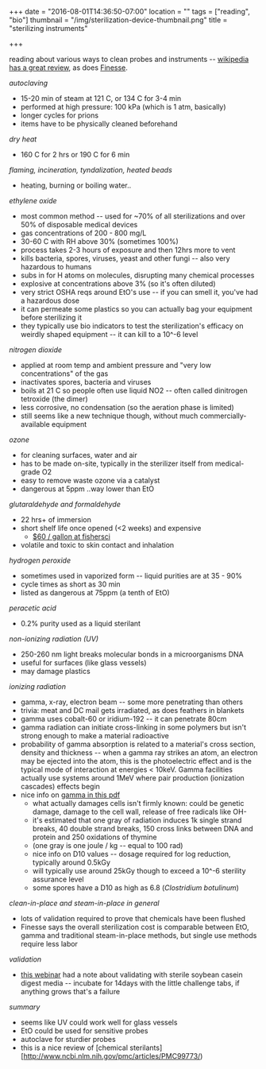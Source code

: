 +++
date = "2016-08-01T14:36:50-07:00"
location = ""
tags = ["reading", "bio"]
thumbnail = "/img/sterilization-device-thumbnail.png"
title = "sterilizing instruments"

+++

reading about various ways to clean probes and instruments --
[wikipedia has a great review](https://en.wikipedia.org/wiki/Sterilization),
as does [Finesse](http://www.finesse.com/media/121750/Finesse.TruFluor.ApNote.3.042408.pdf).

<!--more-->

*autoclaving*

* 15-20 min of steam at 121 C, or 134 C for 3-4 min
* performed at high pressure: 100 kPa (which is 1 atm, basically)
* longer cycles for prions
* items have to be physically cleaned beforehand


*dry heat*

* 160 C for 2 hrs or 190 C for 6 min


*flaming, incineration, tyndalization, heated beads*

* heating, burning or boiling water..


*ethylene oxide*

* most common method -- used for ~70% of all sterilizations and over 50% of disposable medical devices
* gas concentrations of 200 - 800 mg/L
* 30-60 C with RH above 30% (sometimes 100%)
* process takes 2-3 hours of exposure and then 12hrs more to vent
* kills bacteria, spores, viruses, yeast and other fungi -- also very hazardous to humans
* subs in for H atoms on molecules, disrupting many chemical processes
* explosive at concentrations above 3% (so it's often diluted)
* very strict OSHA reqs around EtO's use -- if you can smell it, you've had a hazardous dose
* it can permeate some plastics so you can actually bag your equipment before sterilizing it
* they typically use bio indicators to test the sterilization's efficacy on weirdly shaped equipment --
it can kill to a 10^-6 level


*nitrogen dioxide*

* applied at room temp and ambient pressure and "very low concentrations" of the gas
* inactivates spores, bacteria and viruses
* boils at 21 C so people often use liquid NO2 -- often called dinitrogen tetroxide (the dimer)
* less corrosive, no condensation (so the aeration phase is limited)
* still seems like a new technique though, without much commercially-available equipment


*ozone*

* for cleaning surfaces, water and air
* has to be made on-site, typically in the sterilizer itself from medical-grade O2
* easy to remove waste ozone via a catalyst
* dangerous at 5ppm ..way lower than EtO


*glutaraldehyde and formaldehyde*

* 22 hrs+ of immersion
* short shelf life once opened (<2 weeks) and expensive
  * [$60 / gallon at fishersci](https://www.fishersci.com/shop/products/contec-sporicidin-sterilizing-high-level-disinfecting-solution-3/p-3829034#tab1)
* volatile and toxic to skin contact and inhalation


*hydrogen peroxide*

* sometimes used in vaporized form -- liquid purities are at 35 - 90%
* cycle times as short as 30 min
* listed as dangerous at 75ppm (a tenth of EtO)


*peracetic acid*

* 0.2% purity used as a liquid sterilant


*non-ionizing radiation (UV)*

* 250-260 nm light breaks molecular bonds in a microorganisms DNA
* useful for surfaces (like glass vessels)
* may damage plastics


*ionizing radiation*

* gamma, x-ray, electron beam -- some more penetrating than others
* trivia: meat and DC mail gets irradiated, as does feathers in blankets
* gamma uses cobalt-60 or iridium-192 -- it can penetrate 80cm
* gamma radiation can initiate cross-linking in some polymers
but isn't strong enough to make a material radioactive
* probability of gamma absorption is related to a material's cross section, density and thickness --
when a gamma ray strikes an atom, an electron may be ejected into the atom,
this is the photoelectric effect and is the typical mode of interaction
at energies < 10keV.
Gamma facilities actually use systems around 1MeV where pair production (ionization cascades) effects begin
* nice info on [gamma in this pdf](http://cdn.intechopen.com/pdfs/32842/InTech-Sterilization_by_gamma_irradiation.pdf)
  * what actually damages cells isn't firmly known: could be genetic damage,
  damage to the cell wall, release of free radicals like OH-
  * it's estimated that one gray of radiation induces 1k single strand breaks,
  40 double strand breaks, 150 cross links between DNA and protein and 250 oxidations of thymine
  * (one gray is one joule / kg -- equal to 100 rad)
  * nice info on D10 values -- dosage required for log reduction, typically around 0.5kGy
  * will typically use around 25kGy though to exceed a 10^-6 sterility assurance level
  * some spores have a D10 as high as 6.8 (*Clostridium botulinum*)


*clean-in-place and steam-in-place in general*

* lots of validation required to prove that chemicals have been flushed
* Finesse says the overall sterilization cost is comparable
between EtO, gamma and traditional steam-in-place methods,
but single use methods require less labor


*validation*

* [this webinar](https://youtu.be/enWzaJGUD6w?t=49m36s) had a note about
validating with sterile soybean casein digest media --
incubate for 14days with the little challenge tabs, if anything grows that's a failure


*summary*

* seems like UV could work well for glass vessels
* EtO could be used for sensitive probes
* autoclave for sturdier probes
* this is a nice review of [chemical sterilants][http://www.ncbi.nlm.nih.gov/pmc/articles/PMC99773/)
